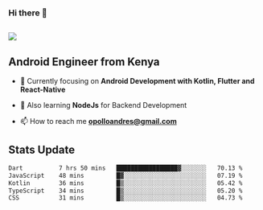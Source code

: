 ### Hi there 👋
<h2 align="left"><img src="https://readme-typing-svg.herokuapp.com?color='blue'&lines=I'm+Andrew+Opollo😊;Welcome+to+my+Github😜"> </h2>

## Android Engineer from Kenya


- 🌱 Currently focusing on **Android Development with Kotlin, Flutter and React-Native**

- 🔭 Also learning **NodeJs** for Backend Development

- 📫 How to reach me **opolloandres@gmail.com**


## Stats Update
<!--START_SECTION:waka-->

```txt
Dart          7 hrs 50 mins   █████████████████▓░░░░░░░   70.13 %
JavaScript    48 mins         █▓░░░░░░░░░░░░░░░░░░░░░░░   07.19 %
Kotlin        36 mins         █▒░░░░░░░░░░░░░░░░░░░░░░░   05.42 %
TypeScript    34 mins         █▒░░░░░░░░░░░░░░░░░░░░░░░   05.20 %
CSS           31 mins         █▒░░░░░░░░░░░░░░░░░░░░░░░   04.73 %
```

<!--END_SECTION:waka-->


